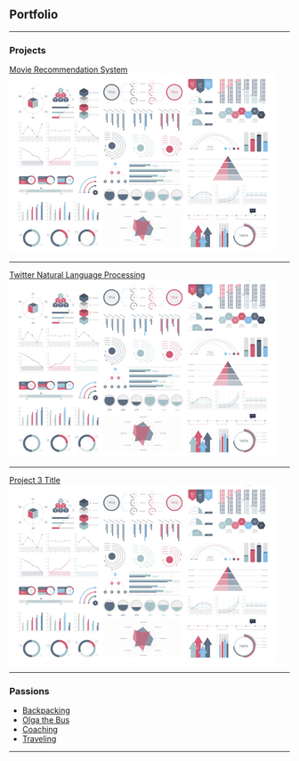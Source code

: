 ## Portfolio

---

### Projects

[Movie Recommendation System](/sample_page)
<img src="images/dummy_thumbnail.jpg?raw=true"/>

---
[Twitter Natural Language Processing](/pdf/sample_presentation.pdf)
<img src="images/dummy_thumbnail.jpg?raw=true"/>

---
[Project 3 Title](http://example.com/)
<img src="images/dummy_thumbnail.jpg?raw=true"/>

---

### Passions

- [Backpacking](/passions/backpacking)
- [Olga the Bus](/passions/skoolie)
- [Coaching](/passions/coaching)
- [Traveling](/passions/travels)

---
